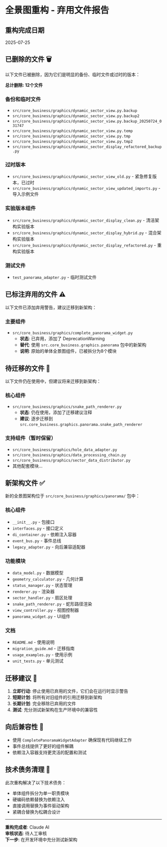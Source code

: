 # 全景图重构 - 弃用文件报告

## 重构完成日期
2025-07-25

## 已删除的文件 🗑️

以下文件已被删除，因为它们是明显的备份、临时文件或过时的版本：

**总计删除: 12个文件**

### 备份和临时文件
- `src/core_business/graphics/dynamic_sector_view.py.backup`
- `src/core_business/graphics/dynamic_sector_view.py.backup2`
- `src/core_business/graphics/dynamic_sector_view.py.backup_20250724_031747`
- `src/core_business/graphics/dynamic_sector_view.py.temp`
- `src/core_business/graphics/dynamic_sector_view.py.tmp`
- `src/core_business/graphics/dynamic_sector_view.py.tmp2`
- `src/core_business/graphics/dynamic_sector_display_refactored_backup.py`

### 过时版本
- `src/core_business/graphics/dynamic_sector_view_old.py` - 紧急修复版本，已过时
- `src/core_business/graphics/dynamic_sector_view_updated_imports.py` - 导入示例文件

### 实验版本组件
- `src/core_business/graphics/dynamic_sector_display_clean.py` - 清洁架构实验版本
- `src/core_business/graphics/dynamic_sector_display_hybrid.py` - 混合架构实验版本
- `src/core_business/graphics/dynamic_sector_display_refactored.py` - 重构实验版本

### 测试文件
- `test_panorama_adapter.py` - 临时测试文件

## 已标注弃用的文件 ⚠️

以下文件已添加弃用警告，建议迁移到新架构：

### 主要组件
- `src/core_business/graphics/complete_panorama_widget.py`
  - **状态**: 已弃用，添加了 DeprecationWarning
  - **替代**: 使用 `src.core_business.graphics.panorama` 包中的新架构
  - **说明**: 原始的单体全景图组件，已被拆分为8个模块

## 待迁移的文件 📝

以下文件仍在使用中，但建议将来迁移到新架构：

### 核心组件
- `src/core_business/graphics/snake_path_renderer.py`
  - **状态**: 仍在使用，添加了迁移建议注释
  - **建议**: 逐步迁移到 `src.core_business.graphics.panorama.snake_path_renderer`

### 支持组件（暂时保留）
- `src/core_business/graphics/hole_data_adapter.py`
- `src/core_business/graphics/data_processing_chain.py`
- `src/core_business/graphics/sector_data_distributor.py`
- 其他配套模块...

## 新架构文件 ✅

新的全景图架构位于 `src/core_business/graphics/panorama/` 包中：

### 核心组件
- `__init__.py` - 包接口
- `interfaces.py` - 接口定义
- `di_container.py` - 依赖注入容器
- `event_bus.py` - 事件总线
- `legacy_adapter.py` - 向后兼容适配器

### 功能模块
- `data_model.py` - 数据模型
- `geometry_calculator.py` - 几何计算
- `status_manager.py` - 状态管理
- `renderer.py` - 渲染器
- `sector_handler.py` - 扇区处理
- `snake_path_renderer.py` - 蛇形路径渲染
- `view_controller.py` - 视图控制器
- `panorama_widget.py` - UI组件

### 文档
- `README.md` - 使用说明
- `migration_guide.md` - 迁移指南
- `usage_examples.py` - 使用示例
- `unit_tests.py` - 单元测试

## 迁移建议 🚀

1. **立即行动**: 停止使用已弃用的文件，它们会在运行时显示警告
2. **短期计划**: 将所有对旧组件的引用迁移到新架构
3. **长期计划**: 完全移除已弃用的文件
4. **测试**: 充分测试新架构在生产环境中的兼容性

## 向后兼容性 🔄

- 使用 `CompletePanoramaWidgetAdapter` 确保现有代码继续工作
- 事件总线提供了更好的组件解耦
- 依赖注入容器支持更灵活的配置和测试

## 技术债务清理 🧹

此次重构解决了以下技术债务：
- 单体组件拆分为单一职责模块
- 硬编码依赖替换为依赖注入
- 直接调用替换为事件驱动架构
- 紧耦合替换为松耦合设计

---

**重构完成者**: Claude AI  
**审核状态**: 待人工审核  
**下一步**: 在开发环境中充分测试新架构